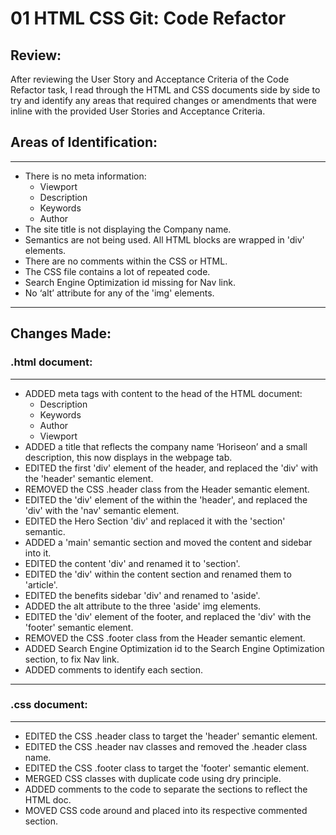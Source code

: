 # 01 HTML CSS Git: Code Refactor

## Review:

After reviewing the User Story and Acceptance Criteria of the Code Refactor task, I read through the HTML and CSS documents side by side to try and identify any areas that required changes or amendments that were inline with the provided User Stories and Acceptance Criteria.

## Areas of Identification:
---

*	There is no meta information:
    * Viewport 
    * Description 
    * Keywords 	
    * Author
*	The site title is not displaying the Company name.
*	Semantics are not being used. All HTML blocks are wrapped in 'div' elements. 
*	There are no comments within the CSS or HTML.
*	The CSS file contains a lot of repeated code.
*	Search Engine Optimization id missing for Nav link.
*	No ‘alt’ attribute for any of the 'img' elements.
---
## Changes Made:

### .html document:
---

*	ADDED meta tags with content to the head of the HTML document:
	*	Description
	*	Keywords
	*	Author	
	*	Viewport
*	ADDED a title that reflects the company name ‘Horiseon’ and a small description, this now 	displays in the webpage tab.
*	EDITED the first 'div' element of the header, and replaced the 'div' with the 'header' 	semantic element.
*	REMOVED the CSS .header class from the Header semantic element.
*	EDITED the 'div' element of the within the 'header', and replaced the 'div' with the 	'nav' 	semantic element.	
*	EDITED the Hero Section 'div' and replaced it with the 'section' semantic.
* ADDED a 'main' semantic section and moved the content and sidebar into it.
*	EDITED the content 'div' and renamed it to 'section'.
*	EDITED the 'div' within the content section and renamed them to 'article'.
*	EDITED the benefits sidebar 'div' and renamed to 'aside'.
*	ADDED the alt attribute to the three 'aside' img elements.
*	EDITED the 'div' element of the footer, and replaced the 'div' with the 'footer' 	semantic element.
*	REMOVED the CSS .footer class from the Header semantic element.
* ADDED Search Engine Optimization id to the Search Engine Optimization section, to fix 	Nav link.
*	ADDED comments to identify each section.
---
### .css document:
---

*	EDITED the CSS .header class to target the 'header' semantic element.
*	EDITED the CSS .header nav classes and removed the .header class name.
*	EDITED the CSS .footer class to target the 'footer' semantic element.
*	MERGED CSS classes with duplicate code using dry principle.
*	ADDED comments to the code to separate the sections to reflect the HTML doc.
*	MOVED CSS code around and placed into its respective commented section.
